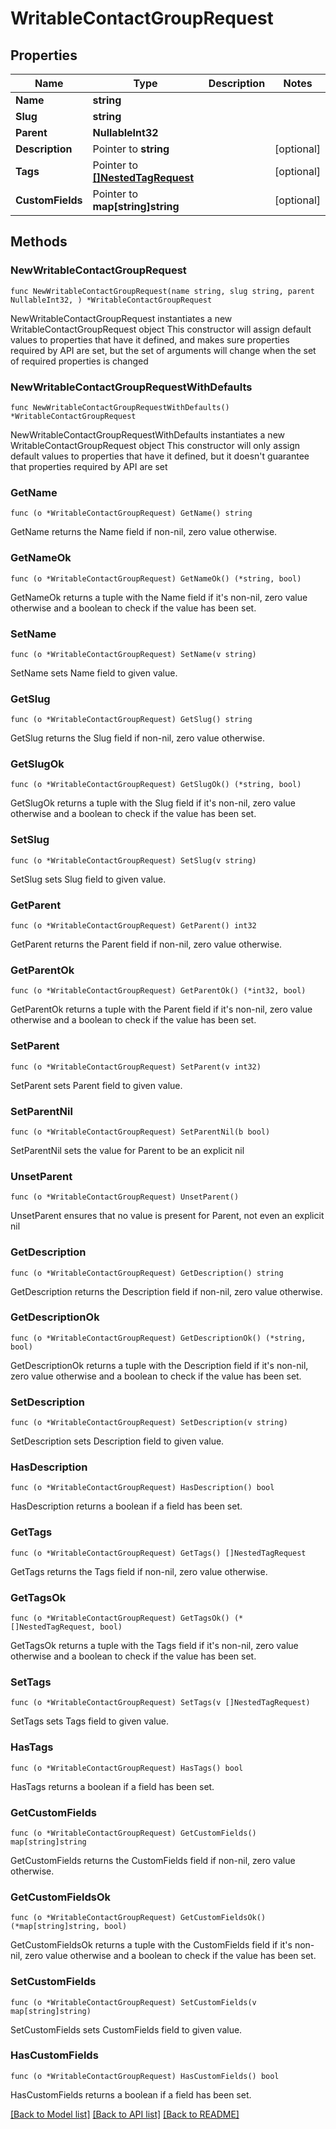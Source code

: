 # WritableContactGroupRequest

## Properties

Name | Type | Description | Notes
------------ | ------------- | ------------- | -------------
**Name** | **string** |  | 
**Slug** | **string** |  | 
**Parent** | **NullableInt32** |  | 
**Description** | Pointer to **string** |  | [optional] 
**Tags** | Pointer to [**[]NestedTagRequest**](NestedTagRequest.md) |  | [optional] 
**CustomFields** | Pointer to **map[string]string** |  | [optional] 

## Methods

### NewWritableContactGroupRequest

`func NewWritableContactGroupRequest(name string, slug string, parent NullableInt32, ) *WritableContactGroupRequest`

NewWritableContactGroupRequest instantiates a new WritableContactGroupRequest object
This constructor will assign default values to properties that have it defined,
and makes sure properties required by API are set, but the set of arguments
will change when the set of required properties is changed

### NewWritableContactGroupRequestWithDefaults

`func NewWritableContactGroupRequestWithDefaults() *WritableContactGroupRequest`

NewWritableContactGroupRequestWithDefaults instantiates a new WritableContactGroupRequest object
This constructor will only assign default values to properties that have it defined,
but it doesn't guarantee that properties required by API are set

### GetName

`func (o *WritableContactGroupRequest) GetName() string`

GetName returns the Name field if non-nil, zero value otherwise.

### GetNameOk

`func (o *WritableContactGroupRequest) GetNameOk() (*string, bool)`

GetNameOk returns a tuple with the Name field if it's non-nil, zero value otherwise
and a boolean to check if the value has been set.

### SetName

`func (o *WritableContactGroupRequest) SetName(v string)`

SetName sets Name field to given value.


### GetSlug

`func (o *WritableContactGroupRequest) GetSlug() string`

GetSlug returns the Slug field if non-nil, zero value otherwise.

### GetSlugOk

`func (o *WritableContactGroupRequest) GetSlugOk() (*string, bool)`

GetSlugOk returns a tuple with the Slug field if it's non-nil, zero value otherwise
and a boolean to check if the value has been set.

### SetSlug

`func (o *WritableContactGroupRequest) SetSlug(v string)`

SetSlug sets Slug field to given value.


### GetParent

`func (o *WritableContactGroupRequest) GetParent() int32`

GetParent returns the Parent field if non-nil, zero value otherwise.

### GetParentOk

`func (o *WritableContactGroupRequest) GetParentOk() (*int32, bool)`

GetParentOk returns a tuple with the Parent field if it's non-nil, zero value otherwise
and a boolean to check if the value has been set.

### SetParent

`func (o *WritableContactGroupRequest) SetParent(v int32)`

SetParent sets Parent field to given value.


### SetParentNil

`func (o *WritableContactGroupRequest) SetParentNil(b bool)`

 SetParentNil sets the value for Parent to be an explicit nil

### UnsetParent
`func (o *WritableContactGroupRequest) UnsetParent()`

UnsetParent ensures that no value is present for Parent, not even an explicit nil
### GetDescription

`func (o *WritableContactGroupRequest) GetDescription() string`

GetDescription returns the Description field if non-nil, zero value otherwise.

### GetDescriptionOk

`func (o *WritableContactGroupRequest) GetDescriptionOk() (*string, bool)`

GetDescriptionOk returns a tuple with the Description field if it's non-nil, zero value otherwise
and a boolean to check if the value has been set.

### SetDescription

`func (o *WritableContactGroupRequest) SetDescription(v string)`

SetDescription sets Description field to given value.

### HasDescription

`func (o *WritableContactGroupRequest) HasDescription() bool`

HasDescription returns a boolean if a field has been set.

### GetTags

`func (o *WritableContactGroupRequest) GetTags() []NestedTagRequest`

GetTags returns the Tags field if non-nil, zero value otherwise.

### GetTagsOk

`func (o *WritableContactGroupRequest) GetTagsOk() (*[]NestedTagRequest, bool)`

GetTagsOk returns a tuple with the Tags field if it's non-nil, zero value otherwise
and a boolean to check if the value has been set.

### SetTags

`func (o *WritableContactGroupRequest) SetTags(v []NestedTagRequest)`

SetTags sets Tags field to given value.

### HasTags

`func (o *WritableContactGroupRequest) HasTags() bool`

HasTags returns a boolean if a field has been set.

### GetCustomFields

`func (o *WritableContactGroupRequest) GetCustomFields() map[string]string`

GetCustomFields returns the CustomFields field if non-nil, zero value otherwise.

### GetCustomFieldsOk

`func (o *WritableContactGroupRequest) GetCustomFieldsOk() (*map[string]string, bool)`

GetCustomFieldsOk returns a tuple with the CustomFields field if it's non-nil, zero value otherwise
and a boolean to check if the value has been set.

### SetCustomFields

`func (o *WritableContactGroupRequest) SetCustomFields(v map[string]string)`

SetCustomFields sets CustomFields field to given value.

### HasCustomFields

`func (o *WritableContactGroupRequest) HasCustomFields() bool`

HasCustomFields returns a boolean if a field has been set.


[[Back to Model list]](../README.md#documentation-for-models) [[Back to API list]](../README.md#documentation-for-api-endpoints) [[Back to README]](../README.md)


